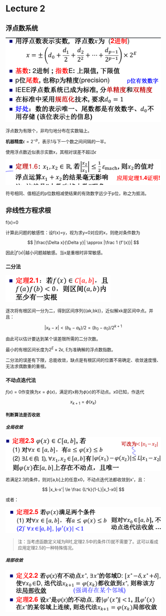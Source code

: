 # Lecture 2

## 浮点数系统 

![](_v_images/20200226102651019_1150193566.png)

浮点数为有限个，非均匀地分布在实数轴上。

**机器精度**$\epsilon = 2 ^ {-p}$，表示1与下一个数之间间隔的一半。

使用浮点数近似表示实数x，其相对误差不超过$\epsilon$

![](_v_images/20200226105119492_2098898495.png)

符号相同、值相近的p位数相减使结果的有效数字远少于p位，称之为抵消。

## 非线性方程求根

f(x)=0

计算此问题的敏感性：设f(x)=y，视为求y=0对应的x，则绝对条件数为

$$  
|\frac{\Delta x}{\Delta y}| \approx |\frac 1 {f'(x)}|
$$

因此$|{f'(x)}|$越小问题越敏感。当x是重根时非常敏感。

### 二分法

![](_v_images/20200226113411322_1945753979.png)

逐次将有根区间一分为二，得到区间序列{(ak,bk)}，近似解xk是区间中点。并且：

$$
|x_k - x| < (b_k - a_k) / 2= (b_0-a_0)/2^{k+1}
$$

由此可以估计要达到某个误差限所需的二分次数。

最小的有根区间长度为$2^E\times 2\epsilon$, E为准确解的浮点数指数。

二分法的误差有下限，总能收敛，缺点是有根区间的位置不易确定、收敛速度慢、无法求偶数重的重根。

### 不动点迭代法

$f(x)=0$作变换为$x = \phi(x)$，满足的x称为$\phi(x)$的不动点。x0已知，作迭代

$$
x_{k+1} = \phi(x_k)
$$

#### 判断算法是否收敛

##### 全局收敛

![](_v_images/20200226120335128_1145535117.png)

若满足2.3的条件，则对[a,b]上的任意x0，不动点迭代法都收敛到x'，且：

$$  
|x_k-x'| \le \frac {L^k}{1-L}|x_1-x0|
$$

或者：

![](_v_images/20200226121116504_569206104.png)

> 注：当考虑函数定义域为R时,定理2.5中的条件(1)就不需要了。这可以看成应用定理2.5的一种特殊情况。

##### 局部收敛
![](_v_images/20200226121331951_1242066466.png)